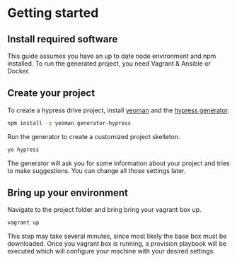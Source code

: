 [_title]:       #null   (Getting started)

# Getting started
## Install required software
This guide assumes you have an up to date node environment and npm
installed. To run the generated project, you need Vagrant & Ansible or Docker.

## Create your project
To create a hypress drive project, install [yeoman] and the 
[hypress generator].

```bash
npm install -g yeoman generator-hypress
```

Run the generator to create a customized project skelleton.
```bash
yo hypress
```

The generator will ask you for some information about your project 
and tries to make suggestions. You can change all those settings
later. 

## Bring up your environment
Navigate to the project folder and bring bring your vagrant box up.

```bash
vagrant up
```

This step may take several minutes, since most likely the base box
must be downloaded. Once you vagrant box is running, a provision 
playbook will be executed which will configure your machine
with your desired settings.

[yeoman]: http://google.com
[hypress generator]: components.md#generator-hypress